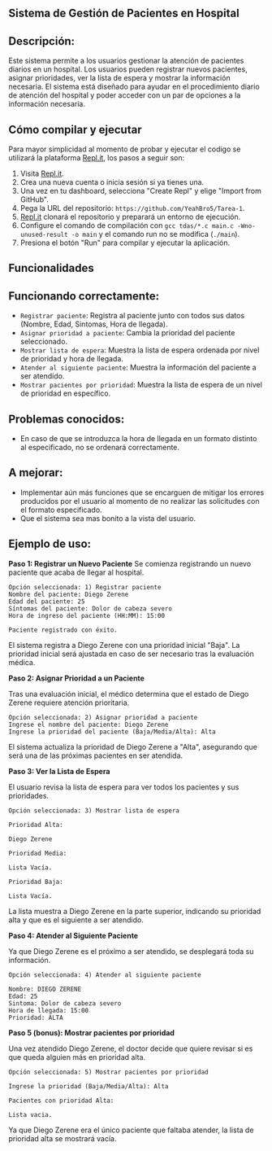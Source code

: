 
## Sistema de Gestión de Pacientes en Hospital
## Descripción:

Este sistema permite a los usuarios gestionar la atención de pacientes diarios en un hospital. Los usuarios pueden registrar nuevos pacientes, asignar prioridades, ver la lista de espera y mostrar la información necesaria. El sistema está diseñado para ayudar en el procedimiento diario de atención del hospital y poder acceder con un par de opciones a la información necesaria.

## Cómo compilar y ejecutar
Para mayor simplicidad al momento de probar y ejecutar el codigo se utilizará la plataforma [Repl.it](http://repl.it/), los pasos a seguir son:

1. Visita [Repl.it](https://repl.it/).
2. Crea una nueva cuenta o inicia sesión si ya tienes una.
3. Una vez en tu dashboard, selecciona "Create Repl" y elige "Import from GitHub".
4. Pega la URL del repositorio: `https://github.com/YeahBro5/Tarea-1`.
5. [Repl.it](http://repl.it/) clonará el repositorio y preparará un entorno de ejecución.
6. Configure el comando de compilación con `gcc tdas/*.c main.c -Wno-unused-result -o main` y el comando run no se modifica (`./main`).
7. Presiona el botón "Run" para compilar y ejecutar la aplicación.

## Funcionalidades
## Funcionando correctamente:
* `Registrar paciente`: Registra al paciente junto con todos sus datos (Nombre, Edad, Sintomas, Hora de llegada).
* `Asignar prioridad a paciente`: Cambia la prioridad del paciente seleccionado.
* `Mostrar lista de espera`: Muestra la lista de espera ordenada por nivel de prioridad y hora de llegada.
* `Atender al siguiente paciente`: Muestra la información del paciente a ser atendido.
* `Mostrar pacientes por prioridad`: Muestra la lista de espera de un nivel de prioridad en específico.

## Problemas conocidos:
* En caso de que se introduzca la hora de llegada en un formato distinto al especificado, no se ordenará correctamente.
  
## A mejorar:
* Implementar aún más funciones que se encarguen de mitigar los errores producidos por el usuario al momento de no realizar las solicitudes con el formato especificado.
* Que el sistema sea mas bonito a la vista del usuario.
  
## Ejemplo de uso:
**Paso 1: Registrar un Nuevo Paciente**
Se comienza registrando un nuevo paciente que acaba de llegar al hospital.
````
Opción seleccionada: 1) Registrar paciente
Nombre del paciente: Diego Zerene
Edad del paciente: 25
Síntomas del paciente: Dolor de cabeza severo
Hora de ingreso del paciente (HH:MM): 15:00

Paciente registrado con éxito.
````
El sistema registra a Diego Zerene con una prioridad inicial "Baja". La prioridad inicial será ajustada en caso de ser necesario tras la evaluación médica.

**Paso 2: Asignar Prioridad a un Paciente**

Tras una evaluación inicial, el médico determina que el estado de Diego Zerene requiere atención prioritaria.
````
Opción seleccionada: 2) Asignar prioridad a paciente
Ingrese el nombre del paciente: Diego Zerene
Ingrese la prioridad del paciente (Baja/Media/Alta): Alta
````
El sistema actualiza la prioridad de Diego Zerene a "Alta", asegurando que será una de las próximas pacientes en ser atendida.

**Paso 3: Ver la Lista de Espera**

El usuario revisa la lista de espera para ver todos los pacientes y sus prioridades. 
````
Opción seleccionada: 3) Mostrar lista de espera

Prioridad Alta:

Diego Zerene

Prioridad Media:

Lista Vacía.

Prioridad Baja:

Lista Vacía.

````
La lista muestra a Diego Zerene en la parte superior, indicando su prioridad alta y que es el siguiente a ser atendido.

**Paso 4: Atender al Siguiente Paciente**

Ya que Diego Zerene es el próximo a ser atendido, se desplegará toda su información.
````
Opción seleccionada: 4) Atender al siguiente paciente

Nombre: DIEGO ZERENE
Edad: 25
Sintoma: Dolor de cabeza severo
Hora de llegada: 15:00
Prioridad: ALTA
````
**Paso 5 (bonus): Mostrar pacientes por prioridad**

Una vez atendido Diego Zerene, el doctor decide que quiere revisar si es que queda alguien más en prioridad alta.
````
Opción seleccionada: 5) Mostrar pacientes por prioridad

Ingrese la prioridad (Baja/Media/Alta): Alta

Pacientes con prioridad Alta:

Lista vacia.

````
Ya que Diego Zerene era el único paciente que faltaba atender, la lista de prioridad alta se mostrará vacía.
